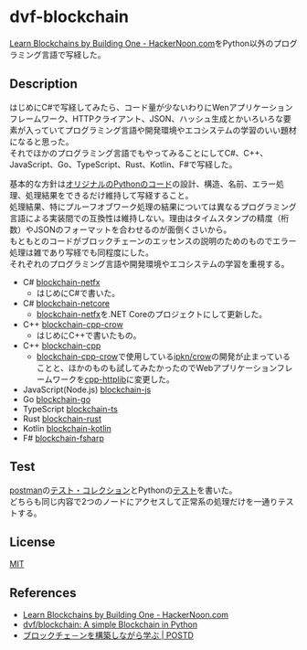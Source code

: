 # dvf-blockchain

[Learn Blockchains by Building One \- HackerNoon\.com](https://hackernoon.com/learn-blockchains-by-building-one-117428612f46)をPython以外のプログラミング言語で写経した。  

## Description

はじめにC#で写経してみたら、コード量が少ないわりにWenアプリケーションフレームワーク、HTTPクライアント、JSON、ハッシュ生成とかいろいろな要素が入っていてプログラミング言語や開発環境やエコシステムの学習のいい題材になると思った。  
それでほかのプログラミング言語でもやってみることにしてC#、C++、JavaScript、Go、TypeScript、Rust、Kotlin、F#で写経した。  

基本的な方針は[オリジナルのPythonのコード](https://github.com/dvf/blockchain)の設計、構造、名前、エラー処理、処理結果をできるだけ維持して写経すること。  
処理結果、特にプルーフオブワーク処理の結果については異なるプログラミング言語による実装間での互換性は維持しない。理由はタイムスタンプの精度（桁数）やJSONのフォーマットを合わせるのが面倒くさいから。  
もともとのコードがブロックチェーンのエッセンスの説明のためのものでエラー処理は雑であり写経でも同程度にした。  
それぞれのプログラミング言語や開発環境やエコシステムの学習を重視する。  

- C# [blockchain-netfx](https://github.com/teheperor/dvf-blockchain/tree/master/blockchain-netfx)
  - はじめにC#で書いた。
- C# [blockchain-netcore](https://github.com/teheperor/dvf-blockchain/tree/master/blockchain-netcore)
  - [blockchain-netfx](https://github.com/teheperor/dvf-blockchain/tree/master/blockchain-netfx)を.NET Coreのプロジェクトにして更新した。
- C++ [blockchain-cpp-crow](https://github.com/teheperor/dvf-blockchain/tree/master/blockchain-cpp-crow)
  - はじめにC++で書いたもの。
- C++ [blockchain-cpp](https://github.com/teheperor/dvf-blockchain/tree/master/blockchain-cpp)
  - [blockchain-cpp-crow](https://github.com/teheperor/dvf-blockchain/tree/master/blockchain-cpp-crow)で使用している[ipkn/crow](https://github.com/ipkn/crow)の開発が止まっていることと、ほかのものも試してみたかったのでWebアプリケーションフレームワークを[cpp-httplib](https://github.com/yhirose/cpp-httplib)に変更した。
- JavaScript(Node.js) [blockchain-js](https://github.com/teheperor/dvf-blockchain/tree/master/blockchain-js)
- Go [blockchain-go](https://github.com/teheperor/dvf-blockchain/tree/master/blockchain-go)
- TypeScript [blockchain-ts](https://github.com/teheperor/dvf-blockchain/tree/master/blockchain-ts)
- Rust [blockchain-rust](https://github.com/teheperor/dvf-blockchain/tree/master/blockchain-rust)
- Kotlin [blockchain-kotlin](https://github.com/teheperor/dvf-blockchain/tree/master/blockchain-kotlin)
- F# [blockchain-fsharp](https://github.com/teheperor/dvf-blockchain/tree/master/blockchain-fsharp)

## Test

[postman](https://www.getpostman.com/products)の[テスト・コレクション](https://github.com/teheperor/dvf-blockchain/tree/master/postman)とPythonの[テスト](https://github.com/teheperor/dvf-blockchain/tree/master/test)を書いた。  
どちらも同じ内容で2つのノードにアクセスして正常系の処理だけを一通りテストする。  

## License

[MIT](https://github.com/tcnksm/tool/blob/master/LICENCE)

## References
- [Learn Blockchains by Building One \- HackerNoon\.com](https://hackernoon.com/learn-blockchains-by-building-one-117428612f46)
- [dvf/blockchain: A simple Blockchain in Python](https://github.com/dvf/blockchain)
- [ブロックチェ－ンを構築しながら学ぶ \| POSTD](https://postd.cc/learn-blockchains-by-building-one/)
